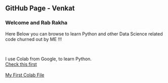 
## GitHub Page - Venkat

<h3>Welcome and Rab Rakha</h3>

<p> Here Below you can browse to learn Python and other Data Science related code churned out by ME !!! </P>
<br>

 I use Colab from Google, to learn Python.
 <br>
 <a href="https://github.com/venkat1970/Venkat-P/Summertrg1_Venkat.ipynb"> Check this first </a>
 <br>
 <br>
 <a href="https://github.com/venkat1970/Venkat-P/blob/gh-pages/Summertrg1_Venkat.ipynb"> My First Colab File </a>
 <br>
